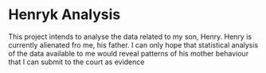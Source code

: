 # Henryk Analysis
This project intends to analyse the data related to my son, Henry.
Henry is currently alienated fro me, his father. I can only hope that
statistical analysis of the data available to me would reveal patterns
of his mother behaviour that I can submit to the court as evidence

